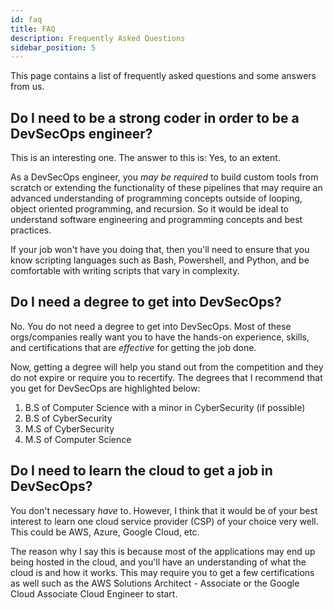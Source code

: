 ```yaml
---
id: faq
title: FAQ
description: Frequently Asked Questions
sidebar_position: 5
---
```


This page contains a list of frequently asked questions and some answers from us.

## Do I need to be a strong coder in order to be a DevSecOps engineer?

This is an interesting one. The answer to this is: Yes, to an extent.

As a DevSecOps engineer, you _may be required_ to build custom tools from scratch or extending the functionality of these pipelines that may require an advanced understanding of programming concepts outside of looping, object oriented programming, and recursion. So it would be ideal to understand software engineering and programming concepts and best practices.

If your job won't have you doing that, then you'll need to ensure that you know scripting languages such as Bash, Powershell, and Python, and be comfortable with writing scripts that vary in complexity.

## Do I need a degree to get into DevSecOps?

No. You do not need a degree to get into DevSecOps. Most of these orgs/companies really want you to have the hands-on experience, skills, and certifications that are _effective_ for getting the job done.

Now, getting a degree will help you stand out from the competition and they do not expire or require you to recertify. The degrees that I recommend that you get for DevSecOps are highlighted below:

1. B.S of Computer Science with a minor in CyberSecurity (if possible)
1. B.S of CyberSecurity
1. M.S of CyberSecurity
1. M.S of Computer Science

## Do I need to learn the cloud to get a job in DevSecOps?

You don't necessary _have_ to. However, I think that it would be of your best interest to learn one cloud service provider (CSP) of your choice very well. This could be AWS, Azure, Google Cloud, etc.

The reason why I say this is because most of the applications may end up being hosted in the cloud, and you'll have an understanding of what the cloud is and how it works. This may require you to get a few certifications as well such as the AWS Solutions Architect - Associate or the Google Cloud Associate Cloud Engineer to start.
